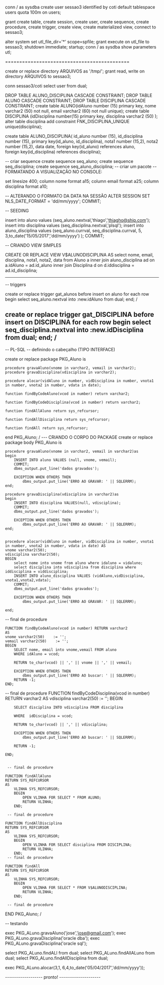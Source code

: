  conn / as sysdba
 create user sessao3 identified by coti
   default tablespace users
   quota 100m on users;

 grant create table, create session, create user, create sequence,
        create procedure, create trigger, create view, 
        create materialized view, connect to sessao3;

 alter system set utl_file_dir='*' scope=spfile;
 grant execute on utl_file to sessao3;
 shutdown immediate;
 startup;
 conn / as sysdba
  show  parameters utl;
 
============================================

create or replace directory ARQUIVOS as '/tmp/'; 
 grant read, write on directory ARQUIVOS to sessao3;

 conn sessao3/coti
 select user from dual;
  
DROP TABLE ALUNO_DISCIPLINA CASCADE CONSTRAINT;
DROP TABLE ALUNO CASCADE CONSTRAINT;
DROP TABLE DISCIPLINA CASCADE CONSTRAINT;
 create table ALUNO(idAluno number (15) primary key,
                    nome varchar2 (50) not null,
                    email varchar2 (60) not null unique);
 create table DISCIPLINA (idDisciplina number(15) primary key,
                          disciplina varchar2 (50)
                          );
alter table disciplina add constraint FNK_DISCIPLINA_UNIQUE
    unique(disciplina);

create table ALUNO_DISCIPLINA(
								id_aluno number (15),
                                id_disciplina number (15),
                     primary key(id_aluno, id_disciplina),
						  nota1 number (15,2),
                          nota2 number (15,2),
                          data date,
       foreign key(id_aluno) references   aluno,        
       foreign key(id_disciplina) references disciplina);  

-- criar sequence
create sequence seq_aluno;
create sequence seq_disciplina;
create sequence seq_aluno_disciplina;
-- criar um pacote
-- FORMATANDO A VISUALIZAÇÃO NO CONSOLE:

 set linesize 400;
  column nome format a15;
  column email  format a25;
  column disciplina  format a10;

-- ALTERANDO O FORMATO DA DATA NA SESSÃO
ALTER SESSION SET NLS_DATE_FORMAT = 'dd/mm/yyyy';
COMMIT;


-- SEEDING

insert into aluno values (seq_aluno.nextval,'thiago','thiagho@ship.com');
insert into disciplina values (seq_disciplina.nextval,'plsql');
insert into aluno_disciplina values (seq_aluno.currval, seq_disciplina.currval, 5, 3,to_date('15/05/2017','dd/mm/yyyy') );
COMMIT;


-- CRIANDO VIEW SIMPLES

CREATE OR REPLACE VIEW V$ALUNODISCIPLINA AS
		select nome, email, disciplina, nota1, nota2, data 
		from 
		   Aluno a inner join aluno_disciplina ad
			  on a.idAluno = ad.id_aluno
		  inner join Disciplina d
			  on d.iddisciplina = ad.id_disciplina;

----------------------------------------------------

-- triggers

create or replace trigger gat_alunos
	before 
	insert on aluno 
		for each row begin 
		select seq_aluno.nextval 
	into :new.idAluno 
	from dual; 
end;
/

create or replace trigger gat_DISCIPLINA
	before 
	insert on DISCIPLINA 
		for each row begin 
		select seq_disciplina.nextval 
	into :new.idDisciplina 
	from dual; 
end;
/
-----------------------------------------------------

-- PL-SQL
-- definindo o cabeçalho (TIPO INTERFACE)

create or replace package PKG_Aluno is

	procedure gravaAluno(vnome in varchar2, vemail in varchar2);
	procedure gravaDisciplina(vdisciplina in varchar2);

	procedure alocar(vidAluno in number, vidDisciplina in number, vnota1 in number, vnota2 in number, vdata in date);
	
	function findByCodeAluno(vcod in number) return varchar2;

	function findByCodeDisciplina(vcod in number) return varchar2;

	function findAllAluno return sys_refcursor;

	function findAllDisciplina return sys_refcursor;

	function findAll return sys_refcursor;

end PKG_Aluno;
/
--- CRIANDO O CORPO DO PACKAGE
create or replace package body PKG_Aluno is
	
	procedure gravaAluno(vnome in varchar2, vemail in varchar2)as
	begin
		INSERT INTO aluno VALUES (null, vnome, vemail);
		COMMIT;
		dbms_output.put_line('dados gravados');
	
		EXCEPTION WHEN OTHERS THEN
			dbms_output.put_line('ERRO AO GRAVAR: ' || SQLERRM);
	end;

	procedure gravaDisciplina(vdisciplina in varchar2)as
	begin
		INSERT INTO disciplina VALUES(null, vdisciplina);
		COMMIT;
		dbms_output.put_line('dados gravados');
	
		EXCEPTION WHEN OTHERS THEN
			dbms_output.put_line('ERRO AO GRAVAR: ' || SQLERRM);
	end;


	procedure alocar(vidAluno in number, vidDisciplina in number, vnota1 in number, vnota2 in number, vdata in date) AS
	vnome varchar2(50);
	vdisciplina varchar2(50);
	BEGIN
		select nome into vnome from aluno where idaluno = vidaluno;
		select disciplina into vdisciplina from disciplina where iddisciplina = viddisciplina;
		INSERT INTO aluno_disciplina VALUES (vidAluno,vidDisciplina, vnota1,vnota2,vdata);
		COMMIT;
		dbms_output.put_line('dados gravados');
	
		EXCEPTION WHEN OTHERS THEN
			dbms_output.put_line('ERRO AO GRAVAR: ' || SQLERRM);

	end;

 -- final de procedure

	FUNCTION findByCodeAluno(vcod in number) RETURN varchar2
	AS
	vnome varchar2(50)    := '';
	vemail varchar2(50)    := ''; 
	BEGIN
		SELECT nome, email into vnome,vemail FROM aluno 
		WHERE idAluno = vcod;

		RETURN to_char(vcod) || ',' || vnome || ',' || vemail;

		EXCEPTION WHEN OTHERS THEN
			dbms_output.put_line('ERRO AO buscar: ' || SQLERRM);
		RETURN -1;
	END;

 -- final de procedure
	FUNCTION findByCodeDisciplina(vcod in number)
	RETURN varchar2
	AS 
	vdisciplina  varchar2(50)    := '';
	BEGIN

		SELECT disciplina INTO vdisciplina FROM disciplina 

		WHERE  idDisciplina = vcod;

		RETURN to_char(vcod) || ',' || vdisciplina;

		EXCEPTION WHEN OTHERS THEN
			dbms_output.put_line('ERRO AO buscar: ' || SQLERRM);

		RETURN -1;

	END;


	 -- final de procedure

	FUNCTION findAllAluno
	RETURN SYS_REFCURSOR
	AS
		VLINHA SYS_REFCURSOR;
		BEGIN
			OPEN VLINHA FOR SELECT * FROM ALUNO;
			RETURN VLINHA;
		END;

	 -- final de procedure

	FUNCTION findAllDisciplina
	RETURN SYS_REFCURSOR
	AS
		VLINHA SYS_REFCURSOR;
		BEGIN
			OPEN VLINHA FOR SELECT disciplina FROM DISCIPLINA;
			RETURN VLINHA;
		END;
	 -- final de procedure

	FUNCTION findAll
	RETURN SYS_REFCURSOR
	AS
		VLINHA SYS_REFCURSOR;
		BEGIN
			OPEN VLINHA FOR SELECT * FROM V$ALUNODISCIPLINA;
			RETURN VLINHA;
		END;

	 -- final de procedure
END PKG_Aluno;
/

-- testando

exec PKG_ALuno.gravaAluno('jose','jose@gmail.com');
exec PKG_ALuno.gravaDisciplina('oracle dba');
exec PKG_ALuno.gravaDisciplina('oracle sql');


select PKG_ALuno.findALl from dual;
select  PKG_ALuno.findAllALuno from dual;
select  PKG_ALuno.findAllDisciplina from dual;


exec  PKG_ALuno.alocar(3,1, 6,4,to_date('05/04/2017','dd/mm/yyyy'));

-------------------  pronto! ---------------------



































